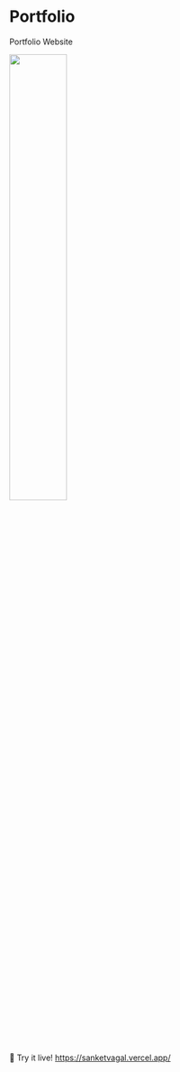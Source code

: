 # Portfolio

Portfolio Website

<p float="left">
  <img src="https://github.com/user-attachments/assets/87e282bf-fed8-4f1a-8134-38dc2fd24da1" width=45% />
</p>

🚀 Try it live! https://sanketvagal.vercel.app/
